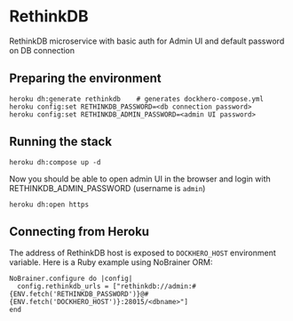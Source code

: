 RethinkDB
==========

RethinkDB microservice with basic auth for Admin UI and default password on DB connection

Preparing the environment
-------------------------

```
heroku dh:generate rethinkdb    # generates dockhero-compose.yml
heroku config:set RETHINKDB_PASSWORD=<db connection password>
heroku config:set RETHINKDB_ADMIN_PASSWORD=<admin UI password>
```


Running the stack
-----------------

```
heroku dh:compose up -d
```

Now you should be able to open admin UI in the browser and login with RETHINKDB_ADMIN_PASSWORD  (username is `admin`)

```
heroku dh:open https    
```


Connecting from Heroku
----------------------

The address of RethinkDB host is exposed to `DOCKHERO_HOST` environment variable.
Here is a Ruby example using NoBrainer ORM:

```
NoBrainer.configure do |config|
  config.rethinkdb_urls = ["rethinkdb://admin:#{ENV.fetch('RETHINKDB_PASSWORD')}@#{ENV.fetch('DOCKHERO_HOST')}:28015/<dbname>"]
end
```
